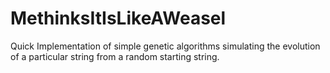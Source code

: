 # MethinksItIsLikeAWeasel
Quick Implementation of simple genetic algorithms simulating the evolution of a particular string from a random starting string.
